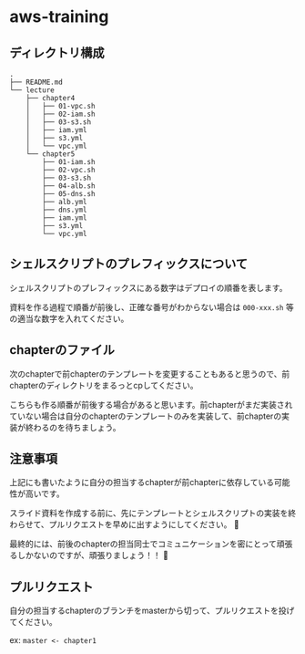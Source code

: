 # aws-training

## ディレクトリ構成

```
.
├── README.md
└── lecture
    ├── chapter4
    │   ├── 01-vpc.sh
    │   ├── 02-iam.sh
    │   ├── 03-s3.sh
    │   ├── iam.yml
    │   ├── s3.yml
    │   └── vpc.yml
    └── chapter5
        ├── 01-iam.sh
        ├── 02-vpc.sh
        ├── 03-s3.sh
        ├── 04-alb.sh
        ├── 05-dns.sh
        ├── alb.yml
        ├── dns.yml
        ├── iam.yml
        ├── s3.yml
        └── vpc.yml
```

## シェルスクリプトのプレフィックスについて

シェルスクリプトのプレフィックスにある数字はデプロイの順番を表します。

資料を作る過程で順番が前後し、正確な番号がわからない場合は `000-xxx.sh` 等の適当な数字を入れてください。

## chapterのファイル

次のchapterで前chapterのテンプレートを変更することもあると思うので、前chapterのディレクトリをまるっとcpしてください。

こちらも作る順番が前後する場合があると思います。前chapterがまだ実装されていない場合は自分のchapterのテンプレートのみを実装して、前chapterの実装が終わるのを待ちましょう。

## 注意事項

上記にも書いたように自分の担当するchapterが前chapterに依存している可能性が高いです。

スライド資料を作成する前に、先にテンプレートとシェルスクリプトの実装を終わらせて、プルリクエストを早めに出すようにしてください。 :bow:

最終的には、前後のchapterの担当同士でコミュニケーションを密にとって頑張るしかないのですが、頑張りましょう！！ :muscle:

## プルリクエスト

自分の担当するchapterのブランチをmasterから切って、プルリクエストを投げてください。

ex: `master <- chapter1`